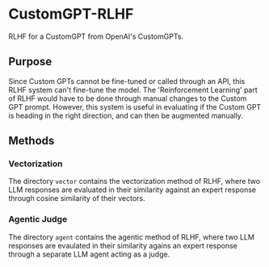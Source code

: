 # CustomGPT-RLHF
RLHF for a CustomGPT from OpenAI's CustomGPTs. 

## Purpose
Since Custom GPTs cannot be fine-tuned or called through an API, this RLHF system can't fine-tune the model. The 'Reinforcement Learning' part of RLHF would have to be done through manual changes to the Custom GPT prompt. However, this system is useful in evaluating if the Custom GPT is heading in the right direction, and can then be augmented manually. 

## Methods

### Vectorization
The directory ```vector``` contains the vectorization method of RLHF, where two LLM responses are evaluated in their similarity against an expert response through cosine similarity of their vectors. 

### Agentic Judge
The directory ```agent``` contains the agentic method of RLHF, where two LLM responses are evaulated in their similarity agains an expert response through a separate LLM agent acting as a judge. 

